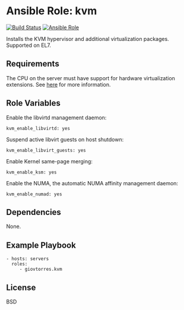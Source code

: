 Ansible Role: kvm
=================

[![Build Status](https://travis-ci.org/giovtorres/ansible-role-kvm.svg?branch=master)](https://travis-ci.org/giovtorres/ansible-role-kvm)
[![Ansible Role](https://img.shields.io/ansible/role/19071.svg)](https://galaxy.ansible.com/giovtorres/kvm/)

Installs the KVM hypervisor and additional virtualization packages.  Supported on EL7.

Requirements
------------

The CPU on the server must have support for hardware virtualization extensions. See [here](https://access.redhat.com/documentation/en-US/Red_Hat_Enterprise_Linux/7/html/Virtualization_Deployment_and_Administration_Guide/sect-System_requirements-KVM_requirements.html) for more information.

Role Variables
--------------

Enable the libvirtd management daemon:

    kvm_enable_libvirtd: yes

Suspend active libvirt guests on host shutdown:

    kvm_enable_libvirt_guests: yes

Enable Kernel same-page merging:

    kvm_enable_ksm: yes

Enable the NUMA, the automatic NUMA affinity management daemon:

    kvm_enable_numad: yes

Dependencies
------------

None.

Example Playbook
----------------

    - hosts: servers
      roles:
         - giovtorres.kvm

License
-------

BSD
